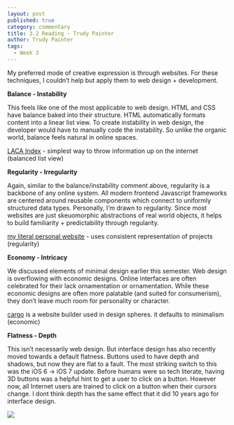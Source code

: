 ```yaml
---
layout: post
published: true
category: commentary
title: 3.2 Reading - Trudy Painter
author: Trudy Painter
tags:
  - Week 3
---
```

My preferred mode of creative expression is through websites. For these techniques, I couldn’t help but apply them to web design + development.

**Balance - Instability**

This feels like one of the most applicable to web design. HTML and CSS have balance baked into their structure. HTML automatically formats content into a linear list view. To create instability in web design, the developer would have to manually code the instability. So unlike the organic world, balance feels natural in online spaces. 

[LACA Index](https://lacarchive.com/alternative-libraries-and-archives) - simplest way to throw information up on the internet (balanced list view)

**Regularity - Irregularity**

Again, similar to the balance/instability comment above, regularity is a backbone of any online system. All modern frontend Javascript frameworks are centered around reusable components which connect to uniformly structured data types. Personally, I’m drawn to regularity. Since most websites are just skeuomorphic abstractions of real world objects, it helps to build familiarity + predictability through regularity.

[my literal personal website](http://www.trudy.computer/) - uses consistent representation of projects (regularity)

**Economy - Intricacy**

We discussed elements of minimal design earlier this semester. Web design is overflowing with economic designs. Online interfaces are often celebrated for their lack ornamentation or ornamentation. While these economic designs are often more palatable (and suited for consumerism), they don’t leave much room for personality or character. 

[cargo](https://cargo.site/) is a website builder used in design spheres. it defaults to minimalism (economic)

**Flatness - Depth**

This isn’t necessarily web design. But interface design has also recently moved towards a default flatness. Buttons used to have depth and shadows, but now they are flat to a fault. The most striking switch to this was the iOS 6 → iOS 7 update. Before humans were so tech literate, having 3D buttons was a helpful hint to get a user to click on a button. However now, all Internet users are trained to click on a button when their cursors change. I dont think depth has the same effect that it did 10 years ago for interface design. 

![]({{site.baseurl}}/assets/Screen%20Shot%202022-09-19%20at%209.33.13%20PM.png)
